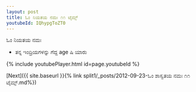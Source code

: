 ```yaml
---
layout: post
title: ಓಂ ನಿಯತಯ ನಮಃ ೧೧ ಟೈಮ್ಸ್
youtubeId: IQhypgToZT0
---
```

 
 
 ಓಂ ನಿಯತಯ ನಮಃ  
 
 -  ತನ್ನ ಇಂದ್ರಿಯಗಳನ್ನು ಗೆದ್ದ age ಷಿ ಯಾರು 
 
  
 
  
 
 
 
 
 
 


{% include youtubePlayer.html id=page.youtubeId %}
 
[Next]({{ site.baseurl }}{% link  split1/_posts/2012-09-23-ಓಂ ಶಾಸ್ವತಯ ನಮಃ ೧೧ ಟೈಮ್ಸ್.md%})
 
